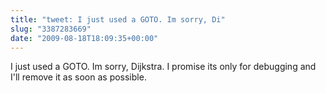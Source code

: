 ```yaml
---
title: "tweet: I just used a GOTO. Im sorry, Di"
slug: "3387283669"
date: "2009-08-18T18:09:35+00:00"
---
```

I just used a GOTO. Im sorry, Dijkstra. I promise its only for debugging and I'll remove it as soon as possible.